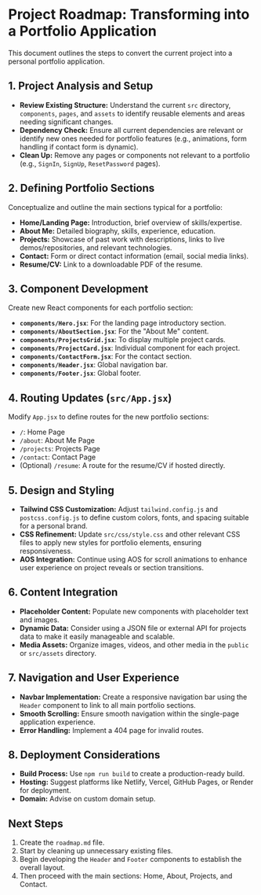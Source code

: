 # Project Roadmap: Transforming into a Portfolio Application

This document outlines the steps to convert the current project into a personal portfolio application.

## 1. Project Analysis and Setup

*   **Review Existing Structure:** Understand the current `src` directory, `components`, `pages`, and `assets` to identify reusable elements and areas needing significant changes.
*   **Dependency Check:** Ensure all current dependencies are relevant or identify new ones needed for portfolio features (e.g., animations, form handling if contact form is dynamic).
*   **Clean Up:** Remove any pages or components not relevant to a portfolio (e.g., `SignIn`, `SignUp`, `ResetPassword` pages).

## 2. Defining Portfolio Sections

Conceptualize and outline the main sections typical for a portfolio:

*   **Home/Landing Page:** Introduction, brief overview of skills/expertise.
*   **About Me:** Detailed biography, skills, experience, education.
*   **Projects:** Showcase of past work with descriptions, links to live demos/repositories, and relevant technologies.
*   **Contact:** Form or direct contact information (email, social media links).
*   **Resume/CV:** Link to a downloadable PDF of the resume.

## 3. Component Development

Create new React components for each portfolio section:

*   **`components/Hero.jsx`**: For the landing page introductory section.
*   **`components/AboutSection.jsx`**: For the "About Me" content.
*   **`components/ProjectsGrid.jsx`**: To display multiple project cards.
*   **`components/ProjectCard.jsx`**: Individual component for each project.
*   **`components/ContactForm.jsx`**: For the contact section.
*   **`components/Header.jsx`**: Global navigation bar.
*   **`components/Footer.jsx`**: Global footer.

## 4. Routing Updates (`src/App.jsx`)

Modify `App.jsx` to define routes for the new portfolio sections:

*   `/`: Home Page
*   `/about`: About Me Page
*   `/projects`: Projects Page
*   `/contact`: Contact Page
*   (Optional) `/resume`: A route for the resume/CV if hosted directly.

## 5. Design and Styling

*   **Tailwind CSS Customization:** Adjust `tailwind.config.js` and `postcss.config.js` to define custom colors, fonts, and spacing suitable for a personal brand.
*   **CSS Refinement:** Update `src/css/style.css` and other relevant CSS files to apply new styles for portfolio elements, ensuring responsiveness.
*   **AOS Integration:** Continue using AOS for scroll animations to enhance user experience on project reveals or section transitions.

## 6. Content Integration

*   **Placeholder Content:** Populate new components with placeholder text and images.
*   **Dynamic Data:** Consider using a JSON file or external API for projects data to make it easily manageable and scalable.
*   **Media Assets:** Organize images, videos, and other media in the `public` or `src/assets` directory.

## 7. Navigation and User Experience

*   **Navbar Implementation:** Create a responsive navigation bar using the `Header` component to link to all main portfolio sections.
*   **Smooth Scrolling:** Ensure smooth navigation within the single-page application experience.
*   **Error Handling:** Implement a 404 page for invalid routes.

## 8. Deployment Considerations

*   **Build Process:** Use `npm run build` to create a production-ready build.
*   **Hosting:** Suggest platforms like Netlify, Vercel, GitHub Pages, or Render for deployment.
*   **Domain:** Advise on custom domain setup.

## Next Steps

1.  Create the `roadmap.md` file.
2.  Start by cleaning up unnecessary existing files.
3.  Begin developing the `Header` and `Footer` components to establish the overall layout.
4.  Then proceed with the main sections: Home, About, Projects, and Contact.